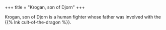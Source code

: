 +++
title = "Krogan, son of Djorn"
+++

Krogan, son of Djorn is a human fighter whose father was involved with the {{%
lnk cult-of-the-dragon %}}.

